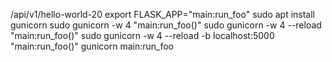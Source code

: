 /api/v1/hello-world-20
export FLASK_APP="main:run_foo"
sudo apt install gunicorn
sudo gunicorn -w 4 "main:run_foo()"
sudo gunicorn -w 4 --reload "main:run_foo()"
sudo gunicorn -w 4 --reload -b localhost:5000 "main:run_foo()"
gunicorn main:run_foo

